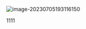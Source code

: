 ![image-20230705193116150](http://tiankai.solar3.cn/img/23/839412513715243124911572121763819338189249_gopic_.png)



1111

